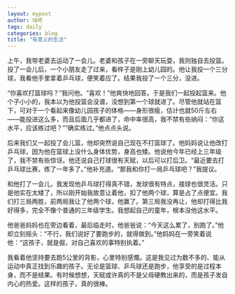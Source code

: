 ```yaml
---
layout: mypost
author: 咕咚
tags: daily
categories: blog
title: "有意义的生活"
---
```


上午，我带老婆去运动了一会儿。老婆和孩子在一旁聊天玩耍，我则独自去投篮。投了一会儿后，一个小朋友走了过来，看样子是刚上幼儿园的。他让我投一个三分球，我看他手里拿着乒乓球，便笑着应了。结果我投了一个三分，没进。

“你喜欢打篮球吗？”我问他。“喜欢！”他爽快地回答。于是我们一起投起篮来。他个子小小的，我本以为他投篮会没谱，没想到第一个球就进了。尽管他就站在篮下，可对于一个看起来像幼儿园孩子的体格——身形很瘦，估计也就50斤左右——能投进这么多，而且后面几乎都进了，命中率很高，我不禁有些纳闷：“你这水平，应该练过吧？”“确实练过。”他点点头说。

后来我们又一起投了会儿篮，他却突然说自己现在不打篮球了。他妈妈说让他改打乒乓球，因为他在篮球上没什么身体优势，身高也矮。他说他今年已经上三年级了，我不禁有些惊讶。他还说自己打球很有天赋，以后可以打后卫。“最近要去打乒乓球比赛，练了一年多了。”他补充道。“那我和你打一局乒乓球吧？”我提议。

和他打了一会儿，我发现他乒乓球打得真不错，发球很有特点，接球也很灵活。只是他实在太矮了，所以刚开始我故意让着他，扣了他两个球，算是占了点便宜。我们打三局两胜，前两局我让了他两个球，他赢了。第三局我没再让，他却打得比我好得多，完全不像个普通的三年级学生。我想起自己的童年，根本没他这水平。

他爸爸妈妈也在旁边看着，最后临走时，他爸爸说：“今天这么累了，别跑了。”他却立刻摇头：“不行，我们说好了要跑步的，就得做到。”他妈妈在一旁笑着说他：“这孩子，就是倔，对自己喜欢的事特别执着。”

我看着他坚持要去跑5公里的背影，心里特别感慨。这是我见过为数不多的、能从运动中真正找到乐趣的孩子。无论是篮球、乒乓球还是跑步，他享受的是过程本身，而不是结果。有时候想想，天赋或许真的不是父母硬教出来的，而是孩子发自内心的热爱。这样的孩子，真的很棒。